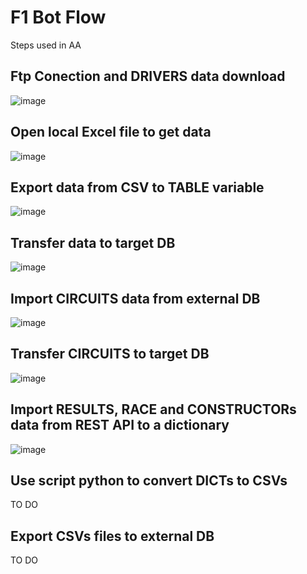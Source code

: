 # F1 Bot Flow

Steps used in AA

## Ftp Conection and DRIVERS data download

![image](https://user-images.githubusercontent.com/22028539/123631964-bcd18200-d7ed-11eb-92dd-a3d6e9ebe3e0.png)

## Open local Excel file to get data

![image](https://user-images.githubusercontent.com/22028539/123631977-c4912680-d7ed-11eb-9fb5-f8e9e7ffce0c.png)

## Export data from CSV to TABLE variable

![image](https://user-images.githubusercontent.com/22028539/123632009-cce96180-d7ed-11eb-8fbe-89c753d73c31.png)

## Transfer data to target DB

![image](https://user-images.githubusercontent.com/22028539/123632040-d5da3300-d7ed-11eb-8542-be2a58ecb39d.png)

## Import CIRCUITS data from external DB

![image](https://user-images.githubusercontent.com/22028539/123632076-e25e8b80-d7ed-11eb-95e8-84ac6d076288.png)

## Transfer CIRCUITS to target DB

![image](https://user-images.githubusercontent.com/22028539/123632106-ed192080-d7ed-11eb-888b-45e9bd3df5a1.png)

## Import RESULTS, RACE and CONSTRUCTORs data from REST API to a dictionary

![image](https://user-images.githubusercontent.com/22028539/123632135-f86c4c00-d7ed-11eb-8795-01d79372efd4.png)

## Use script python to convert DICTs to CSVs
TO DO

## Export CSVs files to external DB
TO DO
